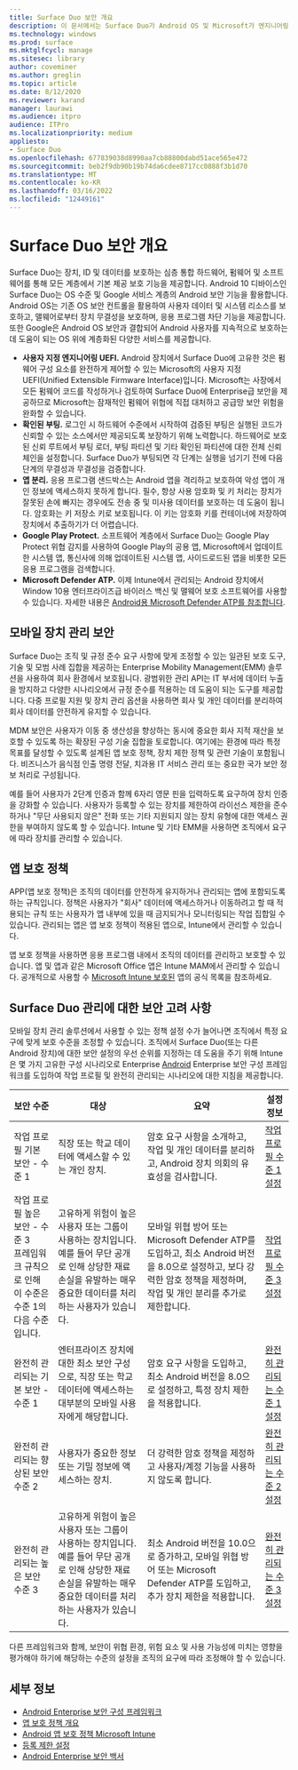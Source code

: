 ```yaml
---
title: Surface Duo 보안 개요
description: 이 문서에서는 Surface Duo가 Android OS 및 Microsoft가 엔지니어링한 UEFI를 통해 모바일 장치에 엔터프라이즈급 보안을 제공하는 방법을 중점적으로 다루고 있습니다.
ms.technology: windows
ms.prod: surface
ms.mktglfcycl: manage
ms.sitesec: library
author: coveminer
ms.author: greglin
ms.topic: article
ms.date: 8/12/2020
ms.reviewer: karand
manager: laurawi
ms.audience: itpro
audience: ITPro
ms.localizationpriority: medium
appliesto:
- Surface Duo
ms.openlocfilehash: 677839038d8990aa7cb88800dabd51ace565e472
ms.sourcegitcommit: beb2f9db90b19b74da6cdee8717cc0888f3b1d70
ms.translationtype: MT
ms.contentlocale: ko-KR
ms.lasthandoff: 03/16/2022
ms.locfileid: "12449161"
---
```

# <a name="surface-duo-security-overview"></a>Surface Duo 보안 개요

Surface Duo는 장치, ID 및 데이터를 보호하는 심층 통합 하드웨어, 펌웨어 및 소프트웨어를 통해 모든 계층에서 기본 제공 보호 기능을 제공합니다. Android 10 디바이스인 Surface Duo는 OS 수준 및 Google 서비스 계층의 Android 보안 기능을 활용합니다. Android OS는 기존 OS 보안 컨트롤을 활용하여 사용자 데이터 및 시스템 리소스를 보호하고, 맬웨어로부터 장치 무결성을 보호하며, 응용 프로그램 차단 기능을 제공합니다. 또한 Google은 Android OS 보안과 결합되어 Android 사용자를 지속적으로 보호하는 데 도움이 되는 OS 위에 계층화된 다양한 서비스를 제공합니다.

- **사용자 지정 엔지니어링 UEFI.** Android 장치에서 Surface Duo에 고유한 것은 펌웨어 구성 요소를 완전하게 제어할 수 있는 Microsoft의 사용자 지정 UEFI(Unified Extensible Firmware Interface)입니다. Microsoft는 사장에서 모든 펌웨어 코드를 작성하거나 검토하여 Surface Duo에 Enterprise급 보안을 제공하므로 Microsoft는 잠재적인 펌웨어 위협에 직접 대처하고 공급망 보안 위험을 완화할 수 있습니다.
- **확인된 부팅.** 로그인 시 하드웨어 수준에서 시작하여 검증된 부팅은 실행된 코드가 신뢰할 수 있는 소스에서만 제공되도록 보장하기 위해 노력합니다. 하드웨어로 보호된 신뢰 루트에서 부팅 로더, 부팅 파티션 및 기타 확인된 파티션에 대한 전체 신뢰 체인을 설정합니다. Surface Duo가 부팅되면 각 단계는 실행을 넘기기 전에 다음 단계의 무결성과 무결성을 검증합니다.
- **앱 분리.** 응용 프로그램 샌드박스는 Android 앱을 격리하고 보호하여 악성 앱이 개인 정보에 액세스하지 못하게 합니다. 필수, 항상 사용 암호화 및 키 처리는 장치가 잘못된 손에 빠지는 경우에도 전송 중 및 미사용 데이터를 보호하는 데 도움이 됩니다. 암호화는 키 저장소 키로 보호됩니다. 이 키는 암호화 키를 컨테이너에 저장하여 장치에서 추출하기가 더 어렵습니다.
- **Google Play Protect.** 소프트웨어 계층에서 Surface Duo는 Google Play Protect 위협 감지를 사용하여 Google Play의 공용 앱, Microsoft에서 업데이트한 시스템 앱, 통신사에 의해 업데이트된 시스템 앱, 사이드로드된 앱을 비롯한 모든 응용 프로그램을 검색합니다.
- **Microsoft Defender ATP.** 이제 Intune에서 관리되는 Android 장치에서 Window 10용 엔터프라이즈급 바이러스 백신 및 맬웨어 보호 소프트웨어를 사용할 수 있습니다. 자세한 내용은 [Android용 Microsoft Defender ATP를 참조합니다](/windows/security/threat-protection/microsoft-defender-atp/microsoft-defender-atp-android).

## <a name="mobile-device-management-security"></a>모바일 장치 관리 보안

Surface Duo는 조직 및 규정 준수 요구 사항에 맞게 조정할 수 있는 일관된 보호 도구, 기술 및 모범 사례 집합을 제공하는 Enterprise Mobility Management(EMM) 솔루션을 사용하여 회사 환경에서 보호됩니다. 광범위한 관리 API는 IT 부서에 데이터 누출을 방지하고 다양한 시나리오에서 규정 준수를 적용하는 데 도움이 되는 도구를 제공합니다. 다중 프로필 지원 및 장치 관리 옵션을 사용하면 회사 및 개인 데이터를 분리하여 회사 데이터를 안전하게 유지할 수 있습니다.

MDM 보안은 사용자가 이동 중 생산성을 향상하는 동시에 중요한 회사 지적 재산을 보호할 수 있도록 하는 확장된 구성 기술 집합을 토로합니다. 여기에는 환경에 따라 특정 목표를 달성할 수 있도록 설계된 앱 보호 정책, 장치 제한 정책 및 관련 기술이 포함됩니다. 비즈니스가 음식점 인출 명령 전달, 치과용 IT 서비스 관리 또는 중요한 국가 보안 정보 처리로 구성됩니다.

예를 들어 사용자가 2단계 인증과 함께 6자리 영문 핀을 입력하도록 요구하여 장치 인증을 강화할 수 있습니다. 사용자가 등록할 수 있는 장치를 제한하여 라이선스 제한을 준수하거나 "무단 사용되지 않은" 전화 또는 기타 지원되지 않는 장치 유형에 대한 액세스 권한을 부여하지 않도록 할 수 있습니다. Intune 및 기타 EMM을 사용하면 조직에서 요구에 따라 장치를 관리할 수 있습니다.

## <a name="app-protection-policies"></a>앱 보호 정책

APP(앱 보호 정책)은 조직의 데이터를 안전하게 유지하거나 관리되는 앱에 포함되도록 하는 규칙입니다. 정책은 사용자가 "회사" 데이터에 액세스하거나 이동하려고 할 때 적용되는 규칙 또는 사용자가 앱 내부에 있을 때 금지되거나 모니터링되는 작업 집합일 수 있습니다. 관리되는 앱은 앱 보호 정책이 적용된 앱으로, Intune에서 관리할 수 있습니다.

앱 보호 정책을 사용하면 응용 프로그램 내에서 조직의 데이터를 관리하고 보호할 수 있습니다. 앱 및 앱과 같은 Microsoft Office 앱은 Intune MAM에서 관리할 수 있습니다. 공개적으로 사용할 수 [Microsoft Intune 보호된](/mem/intune/apps/apps-supported-intune-apps) 앱의 공식 목록을 참조하세요.

## <a name="security-considerations-for-managing-surface-duo"></a>Surface Duo 관리에 대한 보안 고려 사항

모바일 장치 관리 솔루션에서 사용할 수 있는 정책 설정 수가 늘어나면 조직에서 특정 요구에 맞게 보호 수준을 조정할 수 있습니다. 조직에서 Surface Duo(또는 다른 Android 장치)에 대한 보안 설정의 우선 순위를 지정하는 데 도움을 주기 위해 Intune은 몇 가지 고유한 구성 시나리오로 Enterprise [Android](/mem/intune/enrollment/android-configuration-framework) Enterprise 보안 구성 프레임워크를 도입하여 작업 프로필 및 완전히 관리되는 시나리오에 대한 지침을 제공합니다.

| 보안 수준                                                                                                       | 대상                                                                                                                                                                      | 요약                                                                                                                                                                                     | 설정 정보                                                                                                                                                                                                                                     |
| -------------------------------------------------------------------------------------------------------------------- | -------------------------------------------------------------------------------------------------------------------------------------------------------------------------------- | ------------------------------------------------------------------------------------------------------------------------------------------------------------------------------------------- | ------------------------------------------------------------------------------------------------------------------------------------------------------------------------------------------------------------------------------------------------- |
| 작업 프로필 기본 보안 - 수준 1                                                                                | 직장 또는 학교 데이터에 액세스할 수 있는 개인 장치.                                                                                                                             | 암호 요구 사항을 소개하고, 작업 및 개인 데이터를 분리하고, Android 장치 의회의 유효성을 검사합니다.                                                                               | [작업 프로필 수준 1 설정](/mem/intune/enrollment/android-work-profile-security-settings) |
| 작업 프로필 높은 보안 - 수준 3<br>프레임워크 규칙으로 인해 이 수준은 수준 1의 다음 수준입니다.<br>  | 고유하게 위험이 높은 사용자 또는 그룹이 사용하는 장치입니다. 예를 들어 무단 공개로 인해 상당한 재료 손실을 유발하는 매우 중요한 데이터를 처리하는 사용자가 있습니다. | 모바일 위협 방어 또는 Microsoft Defender ATP를 도입하고, 최소 Android 버전을 8.0으로 설정하고, 보다 강력한 암호 정책을 제정하며, 작업 및 개인 분리를 추가로 제한합니다. | [작업 프로필 수준 3 설정](/mem/intune/enrollment/android-work-profile-security-settings#work-profile-high-security)                                                                                         |
| 완전히 관리되는 기본 보안 -수준 1                                                                                | 엔터프라이즈 장치에 대한 최소 보안 구성으로, 직장 또는 학교 데이터에 액세스하는 대부분의 모바일 사용자에게 해당합니다.                                                          | 암호 요구 사항을 도입하고, 최소 Android 버전을 8.0으로 설정하고, 특정 장치 제한을 적용합니다.                                                                          | [완전히 관리되는 수준 1 설정](/mem/intune/enrollment/android-fully-managed-security-settings#fully-managed-basic-security)                                                                                     |
| 완전히 관리되는 향상된 보안 수준 2                                                                              | 사용자가 중요한 정보 또는 기밀 정보에 액세스하는 장치.                                                                                                                | 더 강력한 암호 정책을 제정하고 사용자/계정 기능을 사용하지 않도록 합니다.                                                                                                                   | [완전히 관리되는 수준 2 설정](/mem/intune/enrollment/android-fully-managed-security-settings#fully-managed-enhanced-security)                                                                                   |
| 완전히 관리되는 높은 보안 수준 3                                                                                  | 고유하게 위험이 높은 사용자 또는 그룹이 사용하는 장치입니다. 예를 들어 무단 공개로 인해 상당한 재료 손실을 유발하는 매우 중요한 데이터를 처리하는 사용자가 있습니다. | 최소 Android 버전을 10.0으로 증가하고, 모바일 위협 방어 또는 Microsoft Defender ATP를 도입하고, 추가 장치 제한을 적용합니다.                                     | [완전히 관리되는 수준 3 설정](/mem/intune/enrollment/android-fully-managed-security-settings#fully-managed-high-security)                                                                                      |

 다른 프레임워크와 함께, 보안이 위협 환경, 위험 요소 및 사용 가능성에 미치는 영향을 평가해야 하기에 해당하는 수준의 설정을 조직의 요구에 따라 조정해야 할 수 있습니다.

## <a name="learn-more"></a>세부 정보

- [Android Enterprise 보안 구성 프레임워크](/mem/intune/enrollment/android-configuration-framework)
- [앱 보호 정책 개요](/mem/intune/apps/app-protection-policy)
- [Android 앱 보호 정책 Microsoft Intune](/mem/intune/apps/app-protection-policy-settings-android)
- [등록 제한 설정](/mem/intune/enrollment/enrollment-restrictions-set)
- [Android Enterprise 보안 백서](https://static.googleusercontent.com/media/www.android.com/en//static/2016/pdfs/enterprise/Android_Enterprise_Security_White_Paper_2019.pdf)
